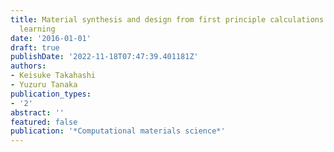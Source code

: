 ```yaml
---
title: Material synthesis and design from first principle calculations and machine
  learning
date: '2016-01-01'
draft: true
publishDate: '2022-11-18T07:47:39.401181Z'
authors:
- Keisuke Takahashi
- Yuzuru Tanaka
publication_types:
- '2'
abstract: ''
featured: false
publication: '*Computational materials science*'
---
```


